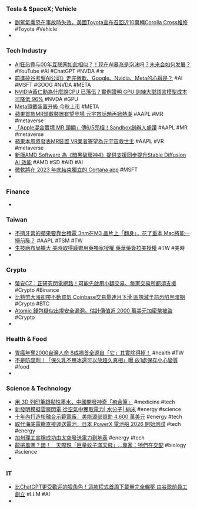### Tesla & SpaceX; Vehicle
- [副駕氣囊恐在事故時失效，美國Toyota宣布召回近10萬輛Corolla Cross維修](https://news.u-car.com.tw/news/article/75083) #Toyota #Vehicle
-
### Tech Industry
- [AI狂热竟与00年互联网如此相似？！现在AI暴涨是泡沫吗？未来会如何发展？](https://www.youtube.com/watch?v=uHTRPVrTla8) #YouTube #AI #ChatGPT #NVDA #☆
- [前進矽谷考察AI公司》走完微軟、Google、Nvidia、Meta的心得是？](https://www.blocktempo.com/silicon-valley-ai-study-report/) #AI #MSFT #GOOG #NVDA #META
- [NVIDIA黃仁勳為什麼說CPU 已落伍？實例證明 GPU 訓練大型語言模型成本可降低 96%](https://www.techbang.com/posts/106695-nvidia-cpus-are-outdated-and-the-cost-of-training-large) #NVDA #GPU
- [Meta頭戴裝置升級 今秋上市](https://www.chinatimes.com/amp/newspapers/20230604000464-263302) #META
- [蘋果首款MR頭戴裝置有望登場 元宇宙話題再掀熱潮](https://news.cnyes.com/news/id/5202200) #AAPL #MR #metaverse
- [「Apple混合實境 MR 頭顯」傳6/5亮相！Sandbox創辦人盛讚](https://www.blocktempo.com/sebastien-borget-on-apples-ar-headset/) #AAPL #MR #metaverse
- [蘋果本周將發表MR裝置 VR業者寄望為元宇宙救世主](https://money.udn.com/money/amp/story/5599/7211962) #AAPL #VR #metaverse
- [新版AMD Software 為《暗黑破壞神4》提供支援同步提升Stable Diffusion AI 效能](https://gnn.gamer.com.tw/detail.php?sn=250805) #AMD #SD #AID #AI
- [微軟將在 2023 年底結束獨立的 Cortana app](https://tw.sports.yahoo.com/news/微軟將在-2023-年底結束獨立的-cortana-app-023028450.html) #MSFT
-
### Finance
-
### Taiwan
- [不擠牙膏的蘋果要靠台積電 3nm在M3 晶片上「翻身」，花了重本 Mac將能一掃前恥？](https://www.techbang.com/posts/105961-dont-want-to-squeeze-toothpaste-apple-is-ready-to-turn-over) #AAPL #TSM #TW
- [生技廠布局擴大 美時取得躁鬱用藥獨家授權 藥華藥簽拉美授權](https://m.cnyes.com/news/id/5202201) #TW #美時
-
### Crypto
- [幣安CZ：正研究閃電網路！可能先啟用小額交易、每家交易所都須支援](https://www.blocktempo.com/binance-to-integrate-lightning-network-enable-transactions-small-amounts-first/) #Crypto #Binance
- [比特幣大漲卻帶不動買氣 Coinbase交易量連月下滑 區塊減半前恐陷黑暗期](https://news.cnyes.com/news/id/5202000) #Crypto #BTC
- [Atomic 錢包疑似出垷安全漏洞，估計價值近 2000 萬美元加密幣被盜](https://blockcast.it/2023/06/04/atomic-wallet-reported-being-compromised-users-lost-bear-20-million/) #Crypto
-
### Health & Food
- [胃癌年奪2000台灣人命 8成禍首全源自「它」其實除得掉！](https://today.line.me/tw/v2/article/oqnrv1j) #health #TW
- [不是防腐劑！「保久乳不用冰還可以放超久真相」曝 放1處保存小心變質](https://today.line.me/tw/v2/article/WBeXJzQ) #food
-
### Science & Technology
- [用 3D 列印筆跟黏性墨水，中國開發神奇「癒合筆」](https://technews.tw/2023/06/03/high-tech-pen-paints/) #medicine #tech
- [新發明模擬雲層閃電 從空氣中獲取電力| 水分子| 納米](http://cn.epochtimes.com/b5/23/6/4/n14009537.htm) #energy #science
- [十年內打造核融合示範電廠，美能源部資助 4,600 萬美元](https://technews.tw/2023/06/03/nuclear-fusion-46-million-from-doe/) #energy #tech
- [取代海底電纜直接運送電池，日本 PowerX 電池船 2026 開始測試](https://technews.tw/2023/06/03/battery-tanker-x/) #tech #energy
- [加州理工宣稱成功由太空發送電力到地表](https://chinese.engadget.com/space-based-solar-power-first-successful-experiment-caltech-100012050.html) #energy #tech
- [龍捲風嗎？錯！　天際現「巨量蚊子滿天飛」…專家：牠們在交配](https://today.line.me/tw/v2/article/608509n) #biology #science
-
### IT
- [比ChatGPT更受歡迎的狠角色！這款程式首周下載量完全輾壓 由谷歌前員工創立](https://tw.nextapple.com/finance/20230603/FFD0EDE2FCE01AF2A7666CFD00001EB1) #LLM #AI
-